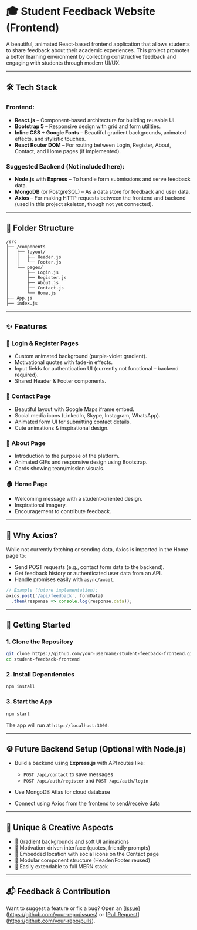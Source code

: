 # 🎓 Student Feedback Website (Frontend)

A beautiful, animated React-based frontend application that allows students to share feedback about their academic experiences. This project promotes a better learning environment by collecting constructive feedback and engaging with students through modern UI/UX.

---

## 🛠️ Tech Stack

### Frontend:

* **React.js** – Component-based architecture for building reusable UI.
* **Bootstrap 5** – Responsive design with grid and form utilities.
* **Inline CSS + Google Fonts** – Beautiful gradient backgrounds, animated effects, and stylistic touches.
* **React Router DOM** – For routing between Login, Register, About, Contact, and Home pages (if implemented).

### Suggested Backend (Not included here):

* **Node.js** with **Express** – To handle form submissions and serve feedback data.
* **MongoDB** (or PostgreSQL) – As a data store for feedback and user data.
* **Axios** – For making HTTP requests between the frontend and backend (used in this project skeleton, though not yet connected).

---

## 📄 Folder Structure

```
/src
├── /components
│   ├── layout/
│   │   ├── Header.js
│   │   └── Footer.js
│   └── pages/
│       ├── Login.js
│       ├── Register.js
│       ├── About.js
│       ├── Contact.js
│       └── Home.js
├── App.js
├── index.js
```

---

## ✨ Features

### 🔐 Login & Register Pages

* Custom animated background (purple-violet gradient).
* Motivational quotes with fade-in effects.
* Input fields for authentication UI (currently not functional – backend required).
* Shared Header & Footer components.

### 📍 Contact Page

* Beautiful layout with Google Maps iframe embed.
* Social media icons (LinkedIn, Skype, Instagram, WhatsApp).
* Animated form UI for submitting contact details.
* Cute animations & inspirational design.

### 🧾 About Page

* Introduction to the purpose of the platform.
* Animated GIFs and responsive design using Bootstrap.
* Cards showing team/mission visuals.

### 🏠 Home Page

* Welcoming message with a student-oriented design.
* Inspirational imagery.
* Encouragement to contribute feedback.

---

## 🔗 Why Axios?

While not currently fetching or sending data, Axios is imported in the Home page to:

* Send POST requests (e.g., contact form data to the backend).
* Get feedback history or authenticated user data from an API.
* Handle promises easily with `async/await`.

```javascript
// Example (future implementation):
axios.post('/api/feedback', formData)
  .then(response => console.log(response.data));
```

---

## 🚀 Getting Started

### 1. Clone the Repository

```bash
git clone https://github.com/your-username/student-feedback-frontend.git
cd student-feedback-frontend
```

### 2. Install Dependencies

```bash
npm install
```

### 3. Start the App

```bash
npm start
```

The app will run at `http://localhost:3000`.

---

## ⚙️ Future Backend Setup (Optional with Node.js)

* Build a backend using **Express.js** with API routes like:

  * `POST /api/contact` to save messages
  * `POST /api/auth/register` and `POST /api/auth/login`
* Use MongoDB Atlas for cloud database
* Connect using Axios from the frontend to send/receive data

---

## 📌 Unique & Creative Aspects

* 🎨 Gradient backgrounds and soft UI animations
* 🧠 Motivation-driven interface (quotes, friendly prompts)
* 📍 Embedded location with social icons on the Contact page
* 🤝 Modular component structure (Header/Footer reused)
* 🧩 Easily extendable to full MERN stack

---

## 📬 Feedback & Contribution

Want to suggest a feature or fix a bug? Open an [[Issue](https://github.com/your-repo/issues)](https://github.com/your-repo/issues) or [[Pull Request](https://github.com/your-repo/pulls)](https://github.com/your-repo/pulls).
